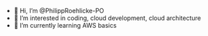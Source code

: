 - 👋 Hi, I’m @PhilippRoehlicke-PO
- 👀 I’m interested in coding, cloud development, cloud architecture
- 🌱 I’m currently learning AWS basics

<!---
PhilippRoehlicke-PO/PhilippRoehlicke-PO is a ✨ special ✨ repository because its `README.md` (this file) appears on your GitHub profile.
You can click the Preview link to take a look at your changes.
--->
